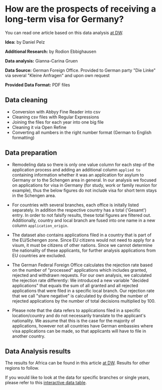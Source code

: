 # How are the prospects of receiving a long-term visa for Germany?

You can read one article based on this data analysis [at DW](http://dw.com/a-44097212).

**Idea:** by Daniel Pelz

**Additional Research:** by Rodion Ebbighausen

**Data analysis:** Gianna-Carina Gruen

**Data Source:** German Foreign Office. Provided to German party "Die Linke" via several "Kleine Anfragen" and upon own request

**Provided Data Format:** PDF files

## Data cleaning

- Conversion with Abbyy Fine Reader into csv
- Cleaning csv files with Regular Expressions
- Joining the files for each year into one big file
- Cleaning it via Open Refine
- Converting all numbers in the right number format (German to English formatting)

## Data preparation

- Remodeling data so there is only one value column for each step of the application process and adding an additional column `applied to` containing information whether it was an application for asylum to Germany or to the Schengen area in general. In our analysis we focused on applications for visa in Germany (for study, work or family reunion for example), thus the below figures do not include visa for short term stays in the Schengen area.

- For countries with several branches, each office is initally listed separately. In addition the respective country has a total ('Gesamt') entry.
In order to not falsify results, these total figures are filtered out. Additionally, country and local branch are fused into one name in a new column `application_origin`.

- The dataset also contains applications filed in a country that is part of the EU/Schengen zone. Since EU citizens would not need to apply for a visum, it must be citizens of other nations. Since we cannot determine the nationality of these applicants, for further analysis applications from EU countries are excluded.

- The German Federal Foreign Office calculates the rejection rate based on the number of "processed" applications which includes granted, rejected and withdrawn requests. For our own analysis, we calculated the rejection rate differently: We introduced a new variable "decided applications" that equals the sum of all granted and all rejected applications that were filed in a specific local branch. Our rejection rate that we call "share negative" is calculated by dividing the number of rejected applications by the number of total decisions multiplied by 100.

- Please note that the data refers to applications filed in a specific location/country and do not necessarily translate to the applicant's nationality. We assume that this is the case for the majority of applications, however not all countries have German embassies where visa applications can be made, so that applicants will have to file in another country.

## Data Analysis results

The results for Africa can be found in this article [at DW](http://dw.com/a-44097212). Results for other regions to follow.

If you would like to look at the data for specific branches or single years, please refer to this [interactive data table](https://dw-data.github.io/datatable-visa-applications/).
